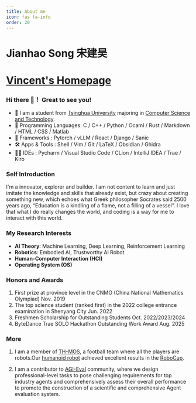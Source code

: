 ```yaml
---
title: About me
icon: fas fa-info
order: 20
---
```

# Jianhao Song  宋建昊

# [Vincent's Homepage](https://vincent-sjh.github.io/homepage/index.html)

### Hi there 👋！ Great to see you!

  - 🏫  I am a student from [Tsinghua University](https://www.tsinghua.edu.cn/) majoring in [Computer Science and Technology](https://www.cs.tsinghua.edu.cn/).
  - 🦀 Programming Languages: C / C++ / Python / Ocaml / Rust / Markdown / HTML / CSS / Matlab
  - 🤖 Frameworks : Pytorch / vLLM / React / Django / Sanic  
  - 🛠️ Apps & Tools : Shell / Vim / Git / LaTeX / Obsidian / Ghidra
  - 🧑‍💻 IDEs : Pycharm / Visual Studio Code / CLion / IntelliJ IDEA / Trae / Kiro


### Self Introduction 
I'm a innovator, explorer and builder. I am not content to learn and just imitate the knowledge and skills that already exist, but crazy about creating something new, which echoes what Greek philosopher Socrates said 2500 years ago, “Education is a kindling of a flame, not a filling of a vessel”. I love that what I do really changes the world, and coding is a way for me to interact with this world.

### My Research Interests

- **AI Theory**: Machine Learning, Deep Learning, Reinforcement Learning
- **Robotics**: Embodied AI, Trustworthy AI Robot
- **Human-Computer Interaction (HCI)**
- **Operating System (OS)**


### Honors and Awards

1. First prize at province level in the CNMO (China National Mathematics Olympiad)  Nov. 2019
2. The top science student (ranked first) in the 2022 college entrance examination in Shenyang City  Jun. 2022
3. Freshmen Scholarship for Outstanding Students  Oct. 2022/2023/2024
4. ByteDance Trae SOLO Hackathon Outstanding Work Award  Aug. 2025

### More

1. I am a member of [TH-MOS](https://moshumanoid.github.io/), a football team where all the players are robots.Our [humanoid robot](https://www.ais.uni-bonn.de/humanoidsoccer/qualification/TH-MOS-TeenSize_TDP.pdf) achieved excellent results in the [RoboCup](https://www.robocup.org/).

2. I am a contributor to [AGI-Eval](https://agi-eval.cn/) community, where we design professional-level tasks to pose challenging requirements for top industry agents and comprehensively assess their overall performance to promote the construction of a scientific and comprehensive Agent evaluation system.